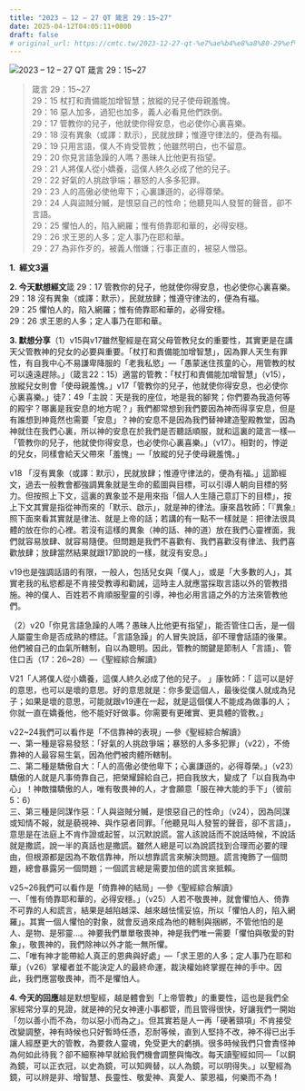 ```yaml
---
title: "2023 – 12 – 27 QT 箴言 29：15~27"
date: 2025-04-12T04:05:11+0800
draft: false
# original_url: https://cmtc.tw/2023-12-27-qt-%e7%ae%b4%e8%a8%80-29%ef%bc%9a1527
---
```


![2023 – 12 – 27 QT 箴言 29：15\~27](/images/qt.jpg  "2023 – 12 – 27 QT 箴言 29：15\~27")

> 箴言 29：15\~27  
> 29：15 杖打和責備能加增智慧；放縱的兒子使母親羞愧。  
> 29：16 惡人加多，過犯也加多，義人必看見他們跌倒。  
> 29：17 管教你的兒子，他就使你得安息，也必使你心裏喜樂。  
> 29：18 沒有異象（或譯：默示），民就放肆；惟遵守律法的，便為有福。  
> 29：19 只用言語，僕人不肯受管教；他雖然明白，也不留意。  
> 29：20 你見言語急躁的人嗎？愚昧人比他更有指望。  
> 29：21 人將僕人從小嬌養，這僕人終久必成了他的兒子。  
> 29：22 好氣的人挑啟爭端；暴怒的人多多犯罪。  
> 29：23 人的高傲必使他卑下；心裏謙遜的，必得尊榮。  
> 29：24 人與盜賊分贓，是恨惡自己的性命；他聽見叫人發誓的聲音，卻不言語。  
> 29：25 懼怕人的，陷入網羅；惟有倚靠耶和華的，必得安穩。  
> 29：26 求王恩的人多；定人事乃在耶和華。  
> 29：27 為非作歹的，被義人憎嫌；行事正直的，被惡人憎惡。

**1.  經文3遍**

**2. 今天默想經文**箴 29：17 管教你的兒子，他就使你得安息，也必使你心裏喜樂。  
29：18 沒有異象（或譯：默示），民就放肆；惟遵守律法的，便為有福。  
29：25 懼怕人的，陷入網羅；惟有倚靠耶和華的，必得安穩。  
29：26 求王恩的人多；定人事乃在耶和華。

**3. 默想分享**（1）v15與v17雖然聖經是在寫父母管教兒女的重要性，其實更是在講天父管教神的兒女的必要與重要。「杖打和責備能加增智慧」，因為罪人天生有罪性，有自我中心不易謙卑降服的「老我私慾」—「愚蒙迷住孩童的心，用管教的杖可以遠遠趕除。」（箴言22：15）適當的管教：「杖打和責備能加增智慧」（v15），放縱兒女則會「使母親羞愧。」v17「管教你的兒子，他就使你得安息，也必使你心裏喜樂。」徒7：49「主說：天是我的座位，地是我的腳凳；你們要為我造何等的殿宇？哪裏是我安息的地方呢？」我們都常想到我們要因為神而得享安息，但是有誰想到神竟然也需要「安息」？神的安息不是因為我們替神建造聖殿教堂，因為神就住在我們心裏，所以神的安息在於我們是否聽話順服，就和這裏的箴言一樣—「管教你的兒子，他就使你得安息，也必使你心裏喜樂。」（v17）。相對的，悖逆的兒女，同樣會給天父帶來「羞愧」—「放縱的兒子使母親羞愧。」

v18 「沒有異象（或譯：默示），民就放肆；惟遵守律法的，便為有福。」這節經文，過去一般教會都強調異象就是生命的藍圖與目標，可以引導人朝向目標的努力。但按照上下文，這裏的異象並不是用來指「個人人生隨己意訂下的目標」，按上下文其實是指從神而來的「默示、啟示」，就是神的律法。康來昌牧師：「『異象』照下面來看其實就是律法、就是上帝的話；若講的有一點不一樣就是：把律法很具體的放在你的心裡。若沒有這樣的異象（神的話、神的道）放在我們心靈裡面，我們就容易放肆、就容易隨便。但問題是我們不喜歡有、我們喜歡沒有律法、我們喜歡放肆；放肆當然結果就跟17節說的一樣，就沒有安息。」

v19也是強調話語的有限，一般人，包括兒女與「僕人」，或是「大多數的人」，其實老我的私慾都是不肯接受教導和勸誡，這時主人就應當採取言語以外的管教措施。神的僕人、百姓若不肯順服聖靈的引導，神也必用言語之外的方法來管教他們。

（2）v20「你見言語急躁的人嗎？愚昧人比他更有指望」，能否管住口舌，是一個人屬靈生命是否成熟的標誌。「言語急躁」的人冒失說話，卻不理會話語的後果。他們被自己的血氣所轄制，自以為聰明。因此，管教的關鍵是節制人「言語」、管住口舌（17：26\~28）—《聖經綜合解讀》

V21「人將僕人從小嬌養，這僕人終久必成了他的兒子。 」康牧師：「 這可以是好的意思，也可以是壞的意思。好的意思就是：你多愛這個人，最後從僕人就成為兒子；如果是壞的意思，可能就跟v19連在一起，就是這個僕人不能成為做事的人；你就一直在嬌養他，他不能好好做事。你需要有更確實、更具體的管教。」

v22\~24我們可以看作是「不信靠神的表現」—參《聖經綜合解讀》  
一、第一種是容易發怒：「好氣的人挑啟爭端；暴怒的人多多犯罪」（v22），不倚靠神的人最容易生氣，因為他們被肉體所轄制。  
二、第二種是驕傲自大：「人的高傲必使他卑下；心裏謙遜的，必得尊榮。」（v23）驕傲的人就是凡事倚靠自己，把榮耀歸給自己，把自我放大，變成了「以自我為中心」！神敵擋驕傲的人，唯有敬畏神的人，才會願意「服在神大能的手下」（彼前5：6）  
三、第三種是同謀作惡：「人與盜賊分贓，是恨惡自己的性命」（v24），因為同謀或知情不報，就是藐視神、與作惡者同罪。「他聽見叫人發誓的聲音，卻不言語」，意思是在法庭上不肯作證或起誓，以沉默說謊。當人該說話而不說話時候，不說話就是撒謊，說一半的真話也是撒謊。雖然人總是可以為說謊找到合理而必要的理由，但根源都是因為不敢信靠神，所以想靠謊言來解決問題。謊言掩飾了一個問題，總會暴露另一個問題；一個謊言總是需要加倍的謊言來抵賴。

v25\~26我們可以看作是「倚靠神的結局」—參《聖經綜合解讀》  
一、「惟有倚靠耶和華的，必得安穩。」（v25）人若不敬畏神，就會懼怕人、倚靠不可靠的人和謊言，結果是越陷越深、越來越怯懦妥協，所以「懼怕人的，陷入網羅」。其實一個人懼怕的對象，就會反過來成為他的轄制與捆綁，不管他怕的是人、是物、是邪靈…。神要我們單單敬畏神，神是我們唯一需要「懼怕與敬愛的對象」，敬畏神的，我們除神以外才能一無所懼。  
二、「唯有神才能帶給人真正的恩典與好處」—「求王恩的人多；定人事乃在耶和華」（v26）掌權者並不能決定人的最終命運，裁決權始終掌握在神的手中。因此，我們應當敬畏神，而不是懼怕人。

**4. 今天的回應**越是默想聖經，越是體會到「上帝管教」的重要性，這也是我們全家經常分享的見證，就是神的兒女神連小事都管，而且管得很快，好讓我們一開始「勿以善小而不為，勿以惡小而為之」。但其實若是人一再「硬著頸項」不肯接受改變調整，神有時候也只好暫時任憑，忍耐等候，直到人堅持不改，神不得已出手讓人經歷更大的管教，為要救人靈魂，免受更大的虧損。很多時候我們只會責怪神為何如此待我？卻不細察神早就給我們機會調整與悔改。每天讀聖經如同—「以銅為鏡，可以正衣冠，以史為鏡，可以知興替，以人為鏡，可以明得失。」以聖經為鏡，可以辨是非、增智慧、長靈性、敬愛神、真愛人、蒙恩福，何樂而不為！
